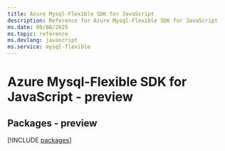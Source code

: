 ```yaml
---
title: Azure Mysql-Flexible SDK for JavaScript
description: Reference for Azure Mysql-Flexible SDK for JavaScript
ms.date: 09/08/2025
ms.topic: reference
ms.devlang: javascript
ms.service: mysql-flexible
---
```

# Azure Mysql-Flexible SDK for JavaScript - preview
## Packages - preview
[!INCLUDE [packages](mysql-flexible-index.md)]